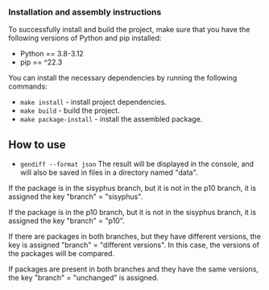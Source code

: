 ### Installation and assembly instructions

To successfully install and build the project, make sure that you have the following versions of Python and pip installed:

- Python == 3.8-3.12
- pip == ^22.3

You can install the necessary dependencies by running the following commands:

- `make install` - install project dependencies.
- `make build` - build the project.
- `make package-install` - install the assembled package.

## How to use

- `gendiff --format json`
The result will be displayed in the console, and will also be saved in files in a directory named "data".

If the package is in the sisyphus branch, but it is not in the p10 branch, it is assigned the key "branch" = "sisyphus".

If the package is in the p10 branch, but it is not in the sisyphus branch, it is assigned the key "branch" = "p10".

If there are packages in both branches, but they have different versions, the key is assigned "branch" = "different versions".
In this case, the versions of the packages will be compared.

If packages are present in both branches and they have the same versions, the key "branch" = "unchanged" is assigned.